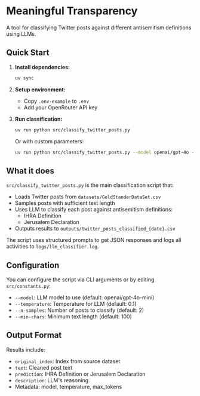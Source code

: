 # Meaningful Transparency

A tool for classifying Twitter posts against different antisemitism definitions using LLMs.

## Quick Start

1. **Install dependencies:**
   ```bash
   uv sync
   ```

2. **Setup environment:**
   - Copy `.env-example` to `.env`
   - Add your OpenRouter API key

3. **Run classification:**
   ```bash
   uv run python src/classify_twitter_posts.py
   ```
   
   Or with custom parameters:
   ```bash
   uv run python src/classify_twitter_posts.py --model openai/gpt-4o --temperature 0.2 --n-samples 10 --min-chars 50 --results_filename twitter_posts_classified
   ```

## What it does

`src/classify_twitter_posts.py` is the main classification script that:

- Loads Twitter posts from `datasets/GoldStanderDataSet.csv`
- Samples posts with sufficient text length
- Uses LLM to classify each post against antisemitism definitions:
  - IHRA Definition
  - Jerusalem Declaration
- Outputs results to `outputs/twitter_posts_classified_{date}.csv`

The script uses structured prompts to get JSON responses and logs all activities to `logs/llm_classifier.log`.

## Configuration

You can configure the script via CLI arguments or by editing `src/constants.py`:
- `--model`: LLM model to use (default: openai/gpt-4o-mini)
- `--temperature`: Temperature for LLM (default: 0.1)
- `--n-samples`: Number of posts to classify (default: 2)
- `--min-chars`: Minimum text length (default: 100)

## Output Format

Results include:
- `original_index`: Index from source dataset
- `text`: Cleaned post text
- `prediction`: IHRA Definition or Jerusalem Declaration
- `description`: LLM's reasoning
- Metadata: model, temperature, max_tokens
